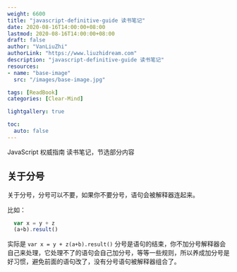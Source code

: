 ```yaml
---
weight: 6600
title: "javascript-definitive-guide 读书笔记"
date: 2020-08-16T14:00:00+08:00
lastmod: 2020-08-16T14:00:00+08:00
draft: false
author: "VanLiuZhi"
authorLink: "https://www.liuzhidream.com"
description: "javascript-definitive-guide 读书笔记"
resources:
- name: "base-image"
  src: "/images/base-image.jpg"

tags: [ReadBook]
categories: [Clear-Mind]

lightgallery: true

toc:
  auto: false
---
```


JavaScript 权威指南 读书笔记，节选部分内容

<!-- more -->

## 关于分号

关于分号，分号可以不要，如果你不要分号，语句会被解释器连起来。

比如：

```js
  var x = y + z
  (a+b).result()
```

实际是 `var x = y + z(a+b).result()` 分号是语句的结束，你不加分号解释器会自己来处理，它处理不了的语句会自己加分号，等等一些规则，所以养成加分号是好习惯，避免前面的语句改了，没有分号语句被解释器组合了。